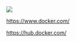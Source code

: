 <a href="https://www.docker.com" target="_blank">
<img src="https://d3oypxn00j2a10.cloudfront.net/0.14.0/img/nav/docker-logo-loggedout.png"/>
</a>


https://www.docker.com/


https://hub.docker.com/
